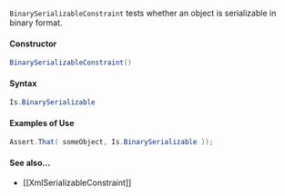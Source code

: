 `BinarySerializableConstraint` tests whether an object is serializable in binary format.

#### Constructor

```C#
BinarySerializableConstraint()
```

#### Syntax

```C#
Is.BinarySerializable
```

#### Examples of Use

```C#
Assert.That( someObject, Is.BinarySerializable ));
```

#### See also...
 * [[XmlSerializableConstraint]]

